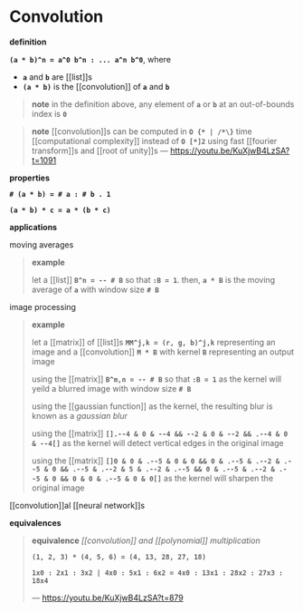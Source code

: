 # Convolution

**definition**

**`(a * b)^n = a^0 b^n : ... a^n b^0`**, where

- **`a`** and **`b`** are [[list]]s
- **`(a * b)`** is the [[convolution]] of **`a`** and **`b`**

> **note** in the definition above, any element of **`a`** or **`b`** at an out-of-bounds index is **`0`**

> **note** [[convolution]]s can be computed in **`O {* | /*\}`** time [[computational complexity]] instead of **`O [*]2`** using fast [[fourier transform]]s and [[root of unity]]s &mdash; <https://youtu.be/KuXjwB4LzSA?t=1091>

**properties**

**`# (a * b) = # a : # b . 1`**

**`(a * b) * c = a * (b * c)`**

**applications**

moving averages

> **example**
>
> let a [[list]] **`B^n = -- # B`** so that **`:B = 1`**. then, **`a * B`** is the moving average of **`a`** with window size **`# B`**

image processing

> **example**
>
> let a [[matrix]] of [[list]]s **`MM^j,k = (r, g, b)^j,k`** representing an image and a [[convolution]] **`M * B`** with kernel **`B`** representing an output image
>
> using the [[matrix]] **`B^m,n = -- # B`** so that **`:B = 1`** as the kernel will yeild a blurred image with window size **`# B`**
>
> using the [[gaussian function]] as the kernel, the resulting blur is known as a _gaussian blur_
>
> using the [[matrix]] **`[].--4 & 0 & --4 && --2 & 0 & --2 && .--4 & 0 & --4[]`** as the kernel will detect vertical edges in the original image
>
> using the [[matrix]] **`[]0 & 0 & .--5 & 0 & 0 && 0 & .--5 & .--2 & .--5 & 0 && .--5 & .--2 & 5 & .--2 & .--5 && 0 & .--5 & .--2 & .--5 & 0 && 0 & 0 & .--5 & 0 & 0[]`** as the kernel will sharpen the original image

[[convolution]]al [[neural network]]s

**equivalences**

> **equivalence** _[[convolution]] and [[polynomial]] multiplication_
>
> **`(1, 2, 3) * (4, 5, 6) = (4, 13, 28, 27, 18)`**
>
> **`1x0 : 2x1 : 3x2 | 4x0 : 5x1 : 6x2 = 4x0 : 13x1 : 28x2 : 27x3 : 18x4`**
>
> &mdash; <https://youtu.be/KuXjwB4LzSA?t=879>
